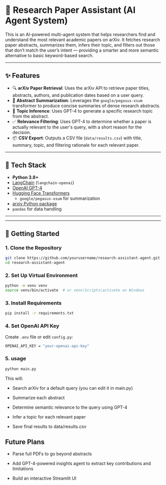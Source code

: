 # 🧠 Research Paper Assistant (AI Agent System)

This is an AI-powered multi-agent system that helps researchers find and understand the most relevant academic papers on arXiv. It fetches research paper abstracts, summarizes them, infers their topic, and filters out those that don’t match the user’s intent — providing a smarter and more semantic alternative to basic keyword-based search.

---

## ✨ Features

- 🔍 **arXiv Paper Retrieval**: Uses the arXiv API to retrieve paper titles, abstracts, authors, and publication dates based on a user query.
- 📝 **Abstract Summarization**: Leverages the `google/pegasus-xsum` transformer to produce concise summaries of dense research abstracts.
- 🧠 **Topic Inference**: Uses GPT-4 to generate a specific research topic from the abstract.
- ✅ **Relevance Filtering**: Uses GPT-4 to determine whether a paper is actually relevant to the user's query, with a short reason for the decision.
- 📦 **CSV Export**: Outputs a CSV file (`data/results.csv`) with title, summary, topic, and filtering rationale for each relevant paper.

---

## 🧰 Tech Stack

- **Python 3.8+**
- [LangChain](https://www.langchain.com/) (`langchain-openai`)
- [OpenAI GPT-4](https://platform.openai.com/)
- [Hugging Face Transformers](https://huggingface.co/)
  - `google/pegasus-xsum` for summarization
- [arxiv Python package](https://pypi.org/project/arxiv/)
- `pandas` for data handling

---


---

## 🚀 Getting Started

### 1. Clone the Repository

```bash
git clone https://github.com/yourusername/research-assistant-agent.git
cd research-assistant-agent
```
### 2. Set Up Virtual Environment

```bash
python -m venv venv
source venv/bin/activate  # or venv\Scripts\activate on Windows
```
### 3. Install Requirements

```bash
pip install -r requirements.txt
```

### 4. Set OpenAI API Key
Create `.env` file or edit `config.py`:
```bash
OPENAI_API_KEY = "your-openai-api-key"
```

### 5. usage
```bash
python main.py
```
This will:

- Search arXiv for a default query (you can edit it in main.py)

- Summarize each abstract

- Determine semantic relevance to the query using GPT-4

- Infer a topic for each relevant paper

- Save final results to data/results.csv



## Future Plans

 - Parse full PDFs to go beyond abstracts
  
 - Add GPT-4-powered insights agent to extract key contributions and limitations

 - Build an interactive Streamlit UI
